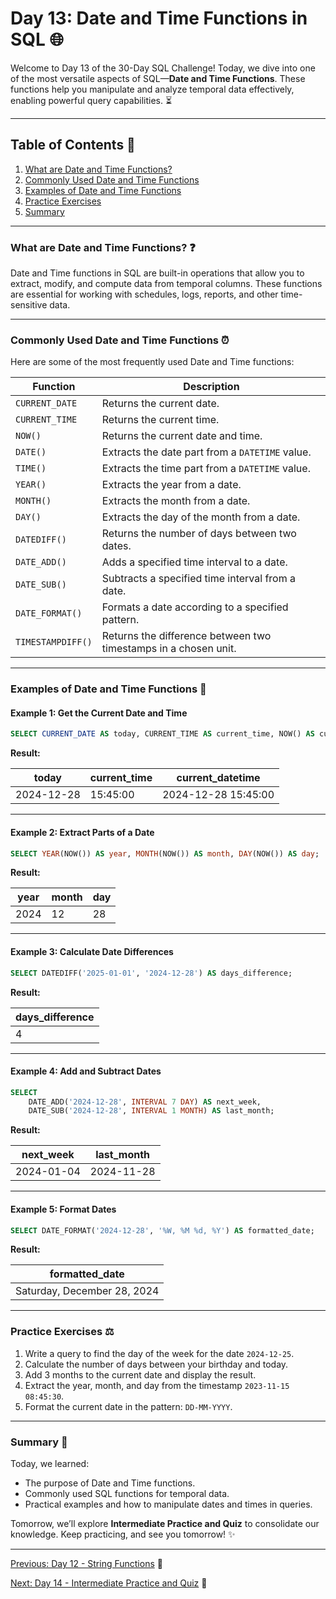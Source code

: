 # Day 13: Date and Time Functions in SQL 🌐

Welcome to Day 13 of the 30-Day SQL Challenge! Today, we dive into one of the most versatile aspects of SQL—**Date and Time Functions**. These functions help you manipulate and analyze temporal data effectively, enabling powerful query capabilities. ⏳

---

## Table of Contents 📖

1. [What are Date and Time Functions?](#what-are-date-and-time-functions)
2. [Commonly Used Date and Time Functions](#commonly-used-date-and-time-functions)
3. [Examples of Date and Time Functions](#examples-of-date-and-time-functions)
4. [Practice Exercises](#practice-exercises)
5. [Summary](#summary)

---

### What are Date and Time Functions? ❓

Date and Time functions in SQL are built-in operations that allow you to extract, modify, and compute data from temporal columns. These functions are essential for working with schedules, logs, reports, and other time-sensitive data.

---

### Commonly Used Date and Time Functions ⏰

Here are some of the most frequently used Date and Time functions:

| **Function**         | **Description**                                                   |
|----------------------|-------------------------------------------------------------------|
| `CURRENT_DATE`       | Returns the current date.                                         |
| `CURRENT_TIME`       | Returns the current time.                                         |
| `NOW()`              | Returns the current date and time.                               |
| `DATE()`             | Extracts the date part from a `DATETIME` value.                  |
| `TIME()`             | Extracts the time part from a `DATETIME` value.                  |
| `YEAR()`             | Extracts the year from a date.                                    |
| `MONTH()`            | Extracts the month from a date.                                   |
| `DAY()`              | Extracts the day of the month from a date.                       |
| `DATEDIFF()`         | Returns the number of days between two dates.                    |
| `DATE_ADD()`         | Adds a specified time interval to a date.                        |
| `DATE_SUB()`         | Subtracts a specified time interval from a date.                 |
| `DATE_FORMAT()`      | Formats a date according to a specified pattern.                 |
| `TIMESTAMPDIFF()`    | Returns the difference between two timestamps in a chosen unit.  |

---

### Examples of Date and Time Functions 🔧

#### Example 1: Get the Current Date and Time

```sql
SELECT CURRENT_DATE AS today, CURRENT_TIME AS current_time, NOW() AS current_datetime;
```
**Result:**

| today      | current_time | current_datetime       |
|------------|--------------|------------------------|
| 2024-12-28 | 15:45:00     | 2024-12-28 15:45:00    |

---

#### Example 2: Extract Parts of a Date

```sql
SELECT YEAR(NOW()) AS year, MONTH(NOW()) AS month, DAY(NOW()) AS day;
```
**Result:**

| year | month | day |
|------|-------|-----|
| 2024 | 12    | 28  |

---

#### Example 3: Calculate Date Differences

```sql
SELECT DATEDIFF('2025-01-01', '2024-12-28') AS days_difference;
```
**Result:**

| days_difference |
|-----------------|
| 4               |

---

#### Example 4: Add and Subtract Dates

```sql
SELECT
    DATE_ADD('2024-12-28', INTERVAL 7 DAY) AS next_week,
    DATE_SUB('2024-12-28', INTERVAL 1 MONTH) AS last_month;
```
**Result:**

| next_week  | last_month  |
|------------|-------------|
| 2024-01-04 | 2024-11-28  |

---

#### Example 5: Format Dates

```sql
SELECT DATE_FORMAT('2024-12-28', '%W, %M %d, %Y') AS formatted_date;
```
**Result:**

| formatted_date        |
|-----------------------|
| Saturday, December 28, 2024 |

---

### Practice Exercises ⚖️

1. Write a query to find the day of the week for the date `2024-12-25`.
2. Calculate the number of days between your birthday and today.
3. Add 3 months to the current date and display the result.
4. Extract the year, month, and day from the timestamp `2023-11-15 08:45:30`.
5. Format the current date in the pattern: `DD-MM-YYYY`.

---

### Summary 🏁

Today, we learned:

- The purpose of Date and Time functions.
- Commonly used SQL functions for temporal data.
- Practical examples and how to manipulate dates and times in queries.

Tomorrow, we’ll explore **Intermediate Practice and Quiz** to consolidate our knowledge. Keep practicing, and see you tomorrow! ✨

---

[Previous: Day 12 - String Functions](../Day-12%20String%20Functions/Day-12_String_Functions.md) 🔼

[Next: Day 14 - Intermediate Practice and Quiz](../Day-14%20Intermediate%20Practice%20and%20Quiz/Day-14_Intermediate_Practice_and_Quiz.md) 🔽

